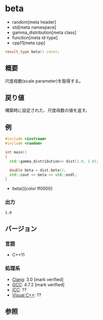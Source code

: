 # beta
* random[meta header]
* std[meta namespace]
* gamma_distribution[meta class]
* function[meta id-type]
* cpp11[meta cpp]

```cpp
result_type beta() const;
```

## 概要
尺度母数(scale parameter)を取得する。


## 戻り値
構築時に設定された、尺度母数の値を返す。


## 例
```cpp example
#include <iostream>
#include <random>

int main()
{
  std::gamma_distribution<> dist(1.0, 1.0);

  double beta = dist.beta();
  std::cout << beta << std::endl;
}
```
* beta()[color ff0000]

### 出力
```
1.0
```

## バージョン
### 言語
- C++11

### 処理系
- [Clang](/implementation.md#clang): 3.0 [mark verified]
- [GCC](/implementation.md#gcc): 4.7.2 [mark verified]
- [ICC](/implementation.md#icc): ??
- [Visual C++](/implementation.md#visual_cpp): ??


## 参照


